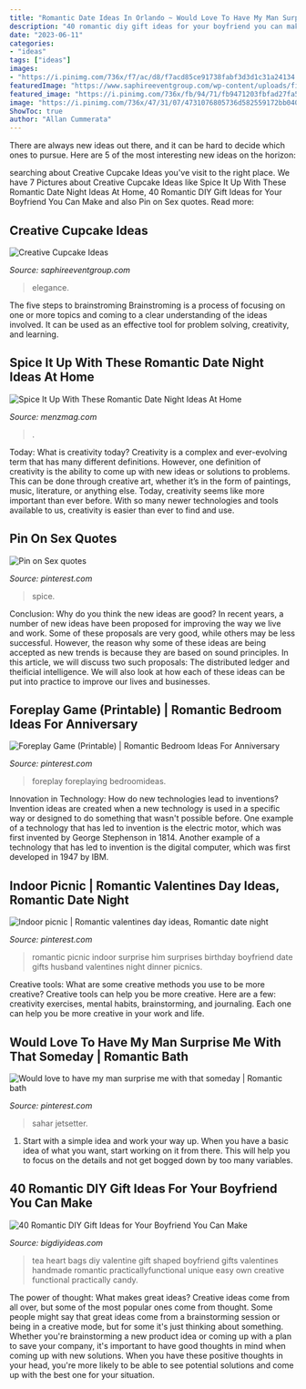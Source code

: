 ```yaml
---
title: "Romantic Date Ideas In Orlando ~ Would Love To Have My Man Surprise Me With That Someday"
description: "40 romantic diy gift ideas for your boyfriend you can make"
date: "2023-06-11"
categories:
- "ideas"
tags: ["ideas"]
images:
- "https://i.pinimg.com/736x/f7/ac/d8/f7acd85ce91738fabf3d3d1c31a24134.jpg"
featuredImage: "https://www.saphireeventgroup.com/wp-content/uploads/files/8014/5625/5202/Creative_Cupcake_Ideas_3.jpg"
featured_image: "https://i.pinimg.com/736x/fb/94/71/fb9471203fbfad27fa5ca5b101d6b0b0.jpg"
image: "https://i.pinimg.com/736x/47/31/07/4731076805736d582559172bb040b343.jpg"
ShowToc: true
author: "Allan Cummerata"
---
```



There are always new ideas out there, and it can be hard to decide which ones to pursue. Here are 5 of the most interesting new ideas on the horizon: 

	

		
searching about Creative Cupcake Ideas you've visit to the right place. We have 7 Pictures about Creative Cupcake Ideas like Spice It Up With These Romantic Date Night Ideas At Home, 40 Romantic DIY Gift Ideas for Your Boyfriend You Can Make and also Pin on Sex quotes. Read more:
		
    
## Creative Cupcake Ideas

<img loading=lazy src="https://www.saphireeventgroup.com/wp-content/uploads/files/8014/5625/5202/Creative_Cupcake_Ideas_3.jpg" onerror="this.onerror=null;this.src='https://tse1.mm.bing.net/th?id=OIP.1dcXF4nZklwA9j3h_8cikQAAAA&amp;pid=15.1';" alt="Creative Cupcake Ideas">

_Source: saphireeventgroup.com_

>elegance. 

	

The five steps to brainstroming
Brainstroming is a process of focusing on one or more topics and coming to a clear understanding of the ideas involved. It can be used as an effective tool for problem solving, creativity, and learning.

    
## Spice It Up With These Romantic Date Night Ideas At Home

<img loading=lazy src="http://menzmag.com/wp-content/uploads/2020/03/Spice-It-Up-With-These-Romantic-Date-Night-Ideas-At-Home.jpg" onerror="this.onerror=null;this.src='https://tse2.mm.bing.net/th?id=OIP.qbTeZcjBngAGXu_0U-gQVQHaDt&amp;pid=15.1';" alt="Spice It Up With These Romantic Date Night Ideas At Home">

_Source: menzmag.com_

>. 

	

Today: What is creativity today?
Creativity is a complex and ever-evolving term that has many different definitions. However, one definition of creativity is the ability to come up with new ideas or solutions to problems. This can be done through creative art, whether it’s in the form of paintings, music, literature, or anything else. Today, creativity seems like more important than ever before. With so many newer technologies and tools available to us, creativity is easier than ever to find and use.

    
## Pin On Sex Quotes

<img loading=lazy src="https://i.pinimg.com/736x/47/31/07/4731076805736d582559172bb040b343.jpg" onerror="this.onerror=null;this.src='https://tse1.mm.bing.net/th?id=OIP.y_SpzRx9dvSf5LLcFKki8wHaLG&amp;pid=15.1';" alt="Pin on Sex quotes">

_Source: pinterest.com_

>spice. 

	

Conclusion: Why do you think the new ideas are good?
In recent years, a number of new ideas have been proposed for improving the way we live and work. Some of these proposals are very good, while others may be less successful. However, the reason why some of these ideas are being accepted as new trends is because they are based on sound principles. In this article, we will discuss two such proposals: The distributed ledger and theificial intelligence. We will also look at how each of these ideas can be put into practice to improve our lives and businesses.

    
## Foreplay Game (Printable) | Romantic Bedroom Ideas For Anniversary

<img loading=lazy src="https://i.pinimg.com/736x/f7/ac/d8/f7acd85ce91738fabf3d3d1c31a24134.jpg" onerror="this.onerror=null;this.src='https://tse1.mm.bing.net/th?id=OIP.bQe5Hto4v3TKhB1wS8_aFgAAAA&amp;pid=15.1';" alt="Foreplay Game (Printable) | Romantic Bedroom Ideas For Anniversary">

_Source: pinterest.com_

>foreplay foreplaying bedroomideas. 

	

Innovation in Technology: How do new technologies lead to inventions?
Invention ideas are created when a new technology is used in a specific way or designed to do something that wasn't possible before. One example of a technology that has led to invention is the electric motor, which was first invented by George Stephenson in 1814. Another example of a technology that has led to invention is the digital computer, which was first developed in 1947 by IBM.

    
## Indoor Picnic | Romantic Valentines Day Ideas, Romantic Date Night

<img loading=lazy src="https://i.pinimg.com/736x/fb/94/71/fb9471203fbfad27fa5ca5b101d6b0b0.jpg" onerror="this.onerror=null;this.src='https://tse3.mm.bing.net/th?id=OIP.mSGPZdSDV9vcbvmH8DoENgHaFj&amp;pid=15.1';" alt="Indoor picnic | Romantic valentines day ideas, Romantic date night">

_Source: pinterest.com_

>romantic picnic indoor surprise him surprises birthday boyfriend date gifts husband valentines night dinner picnics. 

	

Creative tools: What are some creative methods you use to be more creative?
Creative tools can help you be more creative. Here are a few: creativity exercises, mental habits, brainstorming, and journaling. Each one can help you be more creative in your work and life.

    
## Would Love To Have My Man Surprise Me With That Someday | Romantic Bath

<img loading=lazy src="https://i.pinimg.com/736x/13/bc/cb/13bccbce860cbd101ba73c6e16b2379b--romantic-bathtubs-romantic-bathrooms.jpg" onerror="this.onerror=null;this.src='https://tse4.mm.bing.net/th?id=OIP.noF2Bgd-LHNad7NtVTI7pgHaHa&amp;pid=15.1';" alt="Would love to have my man surprise me with that someday | Romantic bath">

_Source: pinterest.com_

>sahar jetsetter. 

	

1. Start with a simple idea and work your way up. When you have a basic idea of what you want, start working on it from there. This will help you to focus on the details and not get bogged down by too many variables.

    
## 40 Romantic DIY Gift Ideas For Your Boyfriend You Can Make

<img loading=lazy src="http://www.bigdiyideas.com/wp-content/uploads/2015/06/DIY-Heart-Shaped-Tea-Bags-for-Valentines-Day-14.jpg" onerror="this.onerror=null;this.src='https://tse3.mm.bing.net/th?id=OIP.UsVBfIwa4aTtia8EepPzhwHaLH&amp;pid=15.1';" alt="40 Romantic DIY Gift Ideas for Your Boyfriend You Can Make">

_Source: bigdiyideas.com_

>tea heart bags diy valentine gift shaped boyfriend gifts valentines handmade romantic practicallyfunctional unique easy own creative functional practically candy. 

	

The power of thought: What makes great ideas?
Creative ideas come from all over, but some of the most popular ones come from thought. Some people might say that great ideas come from a brainstorming session or being in a creative mode, but for some it's just thinking about something. Whether you're brainstorming a new product idea or coming up with a plan to save your company, it's important to have good thoughts in mind when coming up with new solutions. When you have these positive thoughts in your head, you're more likely to be able to see potential solutions and come up with the best one for your situation.

